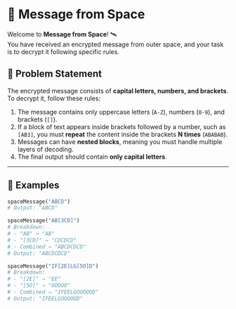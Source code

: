 # 🚀 Message from Space

Welcome to **Message from Space**! 🛰️  
You have received an encrypted message from outer space, and your task is to decrypt it following specific rules.

## 📜 Problem Statement

The encrypted message consists of **capital letters, numbers, and brackets**. To decrypt it, follow these rules:

1. The message contains only uppercase letters (`A-Z`), numbers (`0-9`), and brackets (`[]`).
2. If a block of text appears inside brackets followed by a number, such as `[AB3]`, you must **repeat** the content inside the brackets **N times** (`ABABAB`).
3. Messages can have **nested blocks**, meaning you must handle multiple layers of decoding.
4. The final output should contain **only capital letters**.

---

## 🧩 Examples

```python
spaceMessage("ABCD")
# Output: "ABCD"

spaceMessage("AB[3CD]")
# Breakdown:
# - "AB" → "AB"
# - "[3CD]" → "CDCDCD"
# - Combined → "ABCDCDCD"
# Output: "ABCDCDCD"

spaceMessage("IF[2E]LG[5O]D")
# Breakdown:
# - "[2E]" → "EE"
# - "[5O]" → "OOOOO"
# - Combined → "IFEELGOOOOOD"
# Output: "IFEELGOOOOOD"
